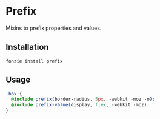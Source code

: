 # Prefix

Mixins to prefix properties and values.

## Installation

```
fonzie install prefix
```

## Usage

```scss
.box {
  @include prefix(border-radius, 5px, -webkit -moz -o);
  @include prefix-value(display, flex, -webkit -moz);
}
```
